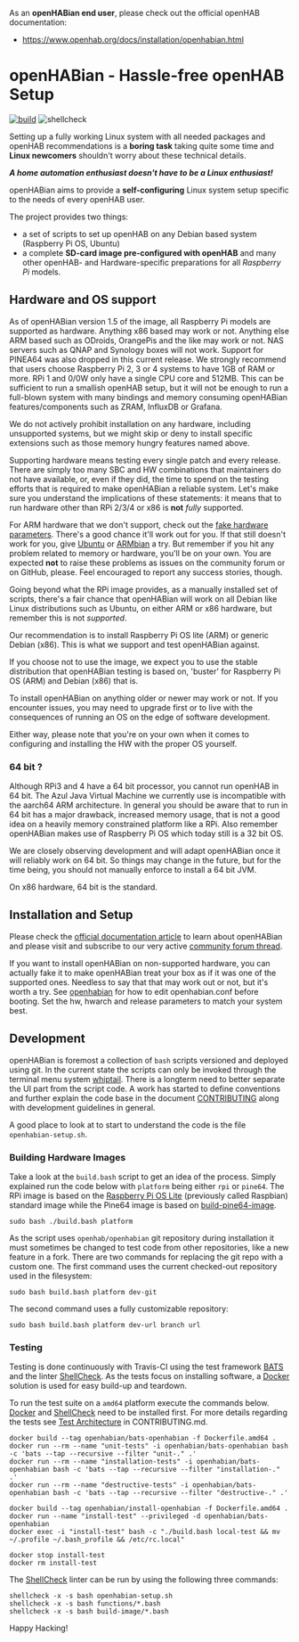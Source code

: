 ﻿As an **openHABian end user**, please check out the official openHAB
documentation:  
-   <https://www.openhab.org/docs/installation/openhabian.html>

# openHABian - Hassle-free openHAB Setup
[![build](https://travis-ci.org/openhab/openhabian.svg?branch=master)](https://travis-ci.com/github/openhab/openhabian)
![shellcheck](https://github.com/openhab/openhabian/workflows/shellcheck/badge.svg?branch=master)

Setting up a fully working Linux system with all needed packages and openHAB
recommendations is a **boring task** taking quite some time and
**Linux newcomers** shouldn't worry about these technical details.

***A home automation enthusiast doesn't have to be a Linux enthusiast!***

openHABian aims to provide a **self-configuring** Linux system setup specific
to the needs of every openHAB user.

The project provides two things:

*   a set of scripts to set up openHAB on any Debian based system
    (Raspberry Pi OS, Ubuntu)
*   a complete **SD-card image pre-configured with openHAB** and many other
    openHAB- and Hardware-specific preparations for all *Raspberry Pi* models.

## Hardware and OS support
As of openHABian version 1.5 of the image, all Raspberry Pi models are supported
as hardware. Anything x86 based may work or not. Anything else ARM based such as
ODroids, OrangePis and the like may work or not. NAS servers such as QNAP and
Synology boxes will not work. Support for PINEA64 was also dropped in this
current release. We strongly recommend that users choose Raspberry Pi 2, 3 or 4
systems to have 1GB of RAM or more. RPi 1 and 0/0W only have a single CPU core
and 512MB. This can be sufficient to run a smallish openHAB setup, but it will
not be enough to run a full-blown system with many bindings and memory consuming
openHABian features/components such as ZRAM, InfluxDB or Grafana.

We do not actively prohibit installation on any hardware, including unsupported
systems, but we might skip or deny to install specific extensions such as those
memory hungry features named above.

Supporting hardware means testing every single patch and every release. There
are simply too many SBC and HW combinations that maintainers do not have
available, or, even if they did, the time to spend on the testing efforts that
is required to make openHABian a reliable system. Let's make sure you understand
the implications of these statements: it means that to run hardware other than
RPi 2/3/4 or x86 is **not** *fully* supported.

For ARM hardware that we don't support, check out the [fake hardware parameters](openhabian.md/#fake-hardware-mode).
There's a good chance it'll work out for you. If that still doesn't work for
you, give [Ubuntu](https://ubuntu.com/download/iot) or [ARMbian](https://www.armbian.com/)
a try. But remember if you hit any problem related to memory or hardware, you'll
be on your own. You are expected **not** to raise these problems as issues on
the community forum or on GitHub, please. Feel encouraged to report any success
stories, though.

Going beyond what the RPi image provides, as a manually installed set of
scripts, there's a fair chance that openHABian will work on all Debian like
Linux distributions such as Ubuntu, on either ARM or x86 hardware, but remember
this is not *supported*.

Our recommendation is to install Raspberry Pi OS lite (ARM) or generic
Debian (x86). This is what we support and test openHABian against.

If you choose not to use the image, we expect you to use the stable distribution
that openHABian testing is based on, 'buster' for Raspberry Pi OS (ARM) and
Debian (x86) that is.

To install openHABian on anything older or newer may work or not. If you
encounter issues, you may need to upgrade first or to live with the consequences
of running an OS on the edge of software development.

Either way, please note that you're on your own when it comes to configuring and
installing the HW with the proper OS yourself.

### 64 bit ?
Although RPi3 and 4 have a 64 bit processor, you cannot run openHAB in 64 bit.
The Azul Java Virtual Machine we currently use is incompatible with the aarch64
ARM architecture. In general you should be aware that to run in 64 bit has a
major drawback, increased memory usage, that is not a good idea on a heavily
memory constrained platform like a RPi. Also remember openHABian makes use of
Raspberry Pi OS which today still is a 32 bit OS.

We are closely observing development and will adapt openHABian once it will
reliably work on 64 bit. So things may change in the future, but for the time
being, you should not manually enforce to install a 64 bit JVM.

On x86 hardware, 64 bit is the standard.

## Installation and Setup
Please check the [official documentation article](https://www.openhab.org/docs/installation/openhabian.html)
to learn about openHABian and please visit and subscribe to our very active
[community forum thread](https://community.openhab.org/t/13379).

If you want to install openHABian on non-supported hardware, you can actually
fake it to make openHABian treat your box as if it was one of the supported
ones. Needless to say that that may work out or not, but it's worth a try. See
[openhabian](openhabian.md) for how to edit openhabian.conf before booting. Set
the hw, hwarch and release parameters to match your system best.

## Development
openHABian is foremost a collection of `bash` scripts versioned and deployed
using git. In the current state the scripts can only be invoked through the
terminal menu system [whiptail](https://en.wikibooks.org/wiki/Bash_Shell_Scripting/Whiptail).
There is a longterm need to better separate the UI part from the script code. A
work has started to define conventions and further explain the code base in the
document [CONTRIBUTING](CONTRIBUTING.md) along with development guidelines in
general.

A good place to look at to start to understand the code is the file
`openhabian-setup.sh`.

### Building Hardware Images
Take a look at the `build.bash` script to get an idea of the process.
Simply explained run the code below with `platform` being either `rpi` or
`pine64`. The RPi image is based on the [Raspberry Pi OS Lite](https://www.raspberrypi.org/downloads/raspberry-pi-os/)
(previously called Raspbian) standard image while the Pine64 image is based on
[build-pine64-image](https://github.com/longsleep/build-pine64-image).
```
sudo bash ./build.bash platform
```

As the script uses `openhab/openhabian` git repository during installation it
must sometimes be changed to test code from other repositories, like a new
feature in a fork. There are two commands for replacing the git repo with a
custom one. The first command uses the current checked-out repository used in
the filesystem:
```
sudo bash build.bash platform dev-git
```
The second command uses a fully customizable repository:
```
sudo bash build.bash platform dev-url branch url
```

### Testing
Testing is done continuously with Travis-CI using the test framework
[BATS](https://github.com/bats-core/bats-core) and the linter
[ShellCheck](https://www.shellcheck.net/).  As the tests focus on installing
software, a [Docker](https://www.docker.com/) solution is used for easy build-up
and teardown.

To run the test suite on a `amd64` platform execute the commands below.
[Docker](https://www.docker.com/) and [ShellCheck](https://www.shellcheck.net/)
need to be installed first. For more details regarding the tests see
[Test Architecture](https://github.com/openhab/openhabian/blob/master/CONTRIBUTING.md#test-architecture)
in CONTRIBUTING.md.

```
docker build --tag openhabian/bats-openhabian -f Dockerfile.amd64 .
docker run --rm --name "unit-tests" -i openhabian/bats-openhabian bash -c 'bats --tap --recursive --filter "unit-." .'
docker run --rm --name "installation-tests" -i openhabian/bats-openhabian bash -c 'bats --tap --recursive --filter "installation-." .'
docker run --rm --name "destructive-tests" -i openhabian/bats-openhabian bash -c 'bats --tap --recursive --filter "destructive-." .'

docker build --tag openhabian/install-openhabian -f Dockerfile.amd64 .
docker run --name "install-test" --privileged -d openhabian/bats-openhabian
docker exec -i "install-test" bash -c "./build.bash local-test && mv ~/.profile ~/.bash_profile && /etc/rc.local"

docker stop install-test
docker rm install-test
```

The [ShellCheck](https://www.shellcheck.net/) linter can be run by using the
following three commands:
```
shellcheck -x -s bash openhabian-setup.sh
shellcheck -x -s bash functions/*.bash
shellcheck -x -s bash build-image/*.bash
```


Happy Hacking!
